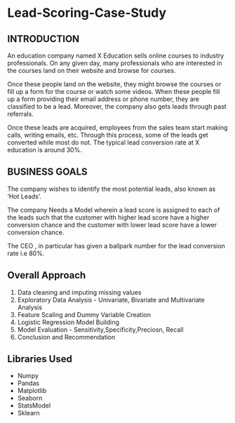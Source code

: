 # Lead-Scoring-Case-Study 

## INTRODUCTION 
An education company named X Education sells online courses to industry professionals. On any given day, many professionals who are interested in the courses land on their website and browse for courses.

Once these people land on the website, they might browse the courses or fill up a form for the course or watch some videos. When these people fill up a form providing their email address or phone number, they are classified to be a lead. Moreover, the company also gets leads through past referrals.

Once these leads are acquired, employees from the sales team start making calls, writing emails, etc. Through this process, some of the leads get converted while most do not. The typical lead conversion rate at X education is around 30%. 


## BUSINESS GOALS 
The company wishes to identify the most potential leads, also known as ‘Hot Leads’.

The company Needs a Model wherein a lead score is assigned to each of the leads such that the customer with higher lead score have a higher conversion chance and the customer with lower lead score have a lower conversion chance.

The CEO , in particular has given a ballpark number for the lead conversion rate i.e 80%.

## Overall Approach 

1. Data cleaning and imputing missing values
2. Exploratory Data Analysis - Univariate, Bivariate and Multivariate Analysis
3. Feature Scaling and Dummy Variable Creation
4. Logistic Regression Model Building
5. Model Evaluation  -  Sensitivity,Specificity,Preciosn, Recall 
6. Conclusion and Recommendation

## Libraries Used 
* Numpy
* Pandas
* Matplotlib
* Seaborn
* StatsModel
* Sklearn

